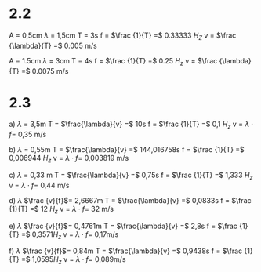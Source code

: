 # 2.2
A = 0,5cm
$\lambda$ = 1,5cm
T = 3s
f = $\frac {1}{T} =$ 0.33333 $H_Z$
v = $\frac {\lambda}{T} =$ 0.005 m/s

A = 1.5cm
$\lambda$ = 3cm
T = 4s
f = $\frac {1}{T} =$ 0.25 $H_z$
v = $\frac {\lambda}{T} =$ 0.0075 m/s

# 2.3
a)
$\lambda$ = 3,5m
T = $\frac{\lambda}{v} =$ 10s
f = $\frac {1}{T} =$ 0,1 $H_z$
v = $\lambda\cdot f =$ 0,35 m/s

b)
$\lambda$ = 0,55m
T = $\frac{\lambda}{v} =$ 144,016758s
f = $\frac {1}{T} =$ 0,006944 $H_z$
v = $\lambda\cdot f =$ 0,003819 m/s

c)
$\lambda$ = 0,33 m
T = $\frac{\lambda}{v} =$ 0,75s
f = $\frac {1}{T} =$ 1,333 $H_z$
v = $\lambda\cdot f =$ 0,44 m/s

d)
$\lambda$ $\frac {v}{f}$=  2,6667m
T = $\frac{\lambda}{v} =$ 0,0833s
f = $\frac {1}{T} =$ 12 $H_z$
v = $\lambda\cdot f =$  32 m/s

e)
$\lambda$ $\frac {v}{f}$=  0,4761m
T = $\frac{\lambda}{v} =$ 2,8s
f = $\frac {1}{T} =$  0,3571$H_z$
v = $\lambda\cdot f =$   0,17m/s

f)
$\lambda$ $\frac {v}{f}$=  0,84m
T = $\frac{\lambda}{v} =$ 0,9438s
f = $\frac {1}{T} =$  1,0595$H_z$
v = $\lambda\cdot f =$   0,089m/s